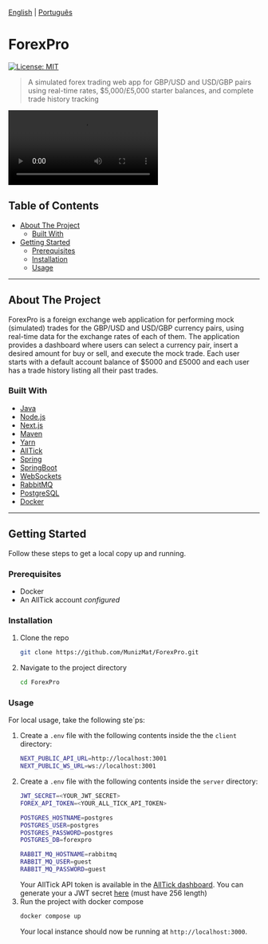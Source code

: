 [English](#english) | [Português](#portugues)

<a name="english"></a>

# ForexPro

[![License: MIT](https://img.shields.io/badge/License-MIT-yellow.svg)](https://opensource.org/licenses/MIT)

> A simulated forex trading web app for GBP/USD and USD/GBP pairs using real-time rates, $5,000/£5,000 starter balances, and complete trade history tracking

<video src="https://github.com/user-attachments/assets ca95b5db-b168-42a0-bd93-aa8f7a567885"></video>

## Table of Contents

*   [About The Project](#about-the-project)
    *   [Built With](#built-with)
*   [Getting Started](#getting-started)
    *   [Prerequisites](#prerequisites)
    *   [Installation](#installation)
    *   [Usage](#usage)

---

## About The Project

ForexPro is a foreign exchange web application for performing mock (simulated) trades for the GBP/USD and USD/GBP currency pairs, using real-time data for the exchange rates of each of them. The application provides a dashboard where users can select a currency pair, insert a desired amount for buy or sell, and execute the mock trade. Each user starts with a default account balance of $5000 and £5000 and each user has a trade history listing all their past trades. 

### Built With

*   [Java](https://www.java.com/en/)
*   [Node.js](https://nodejs.org/) 
*   [Next.js](https://nextjs.org/)
*   [Maven](https://maven.apache.org/)
*   [Yarn](https://yarnpkg.com/)
*   [AllTick](https://alltick.co/en-US)
*   [Spring](https://spring.io/)
*   [SpringBoot](https://spring.io/projects/spring-boot)
*   [WebSockets](https://en.wikipedia.org/wiki/WebSocket)
*   [RabbitMQ](https://www.rabbitmq.com/)
*   [PostgreSQL](https://www.postgresql.org/)
*   [Docker](https://www.docker.com/)


---

## Getting Started

Follow these steps to get a local copy up and running.

### Prerequisites

*   Docker
*   An AllTick account *configured*

### Installation

1.  Clone the repo
    ```sh
    git clone https://github.com/MunizMat/ForexPro.git
    ```
2.  Navigate to the project directory
    ```sh
    cd ForexPro
    ```

### Usage
For local usage, take the following ste´ps:

1.  Create a `.env` file with the following contents inside the the `client` directory:
    ```sh
    NEXT_PUBLIC_API_URL=http://localhost:3001
    NEXT_PUBLIC_WS_URL=ws://localhost:3001
    ```
2.  Create a `.env` file with the following contents inside the `server` directory:
    ```sh
    JWT_SECRET=<YOUR_JWT_SECRET>
    FOREX_API_TOKEN=<YOUR_ALL_TICK_API_TOKEN>

    POSTGRES_HOSTNAME=postgres
    POSTGRES_USER=postgres
    POSTGRES_PASSWORD=postgres
    POSTGRES_DB=forexpro

    RABBIT_MQ_HOSTNAME=rabbitmq
    RABBIT_MQ_USER=guest
    RABBIT_MQ_PASSWORD=guest
    ```
    Your AllTick API token is available in the [AllTick dashboard](https://alltick.co/en-US/dashboard).
    You can generate your a JWT secret [here](https://jwtsecret.com/generate) (must have 256 length)
3.  Run the project with docker compose
    ```sh
    docker compose up
    ```
    Your local instance should now be running at `http://localhost:3000`.
